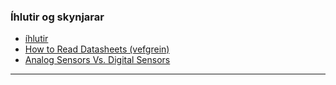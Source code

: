 ### Íhlutir og skynjarar

- [íhlutir](https://lastminuteengineers.com/electronics/arduino-projects/)
- [How to Read Datasheets (vefgrein)](https://create.arduino.cc/projecthub/Arduino_Scuola/how-to-read-datasheets-5f4015)
- [Analog Sensors Vs. Digital Sensors](https://iot4beginners.com/analog-sensors-vs-digital-sensors/)

---
